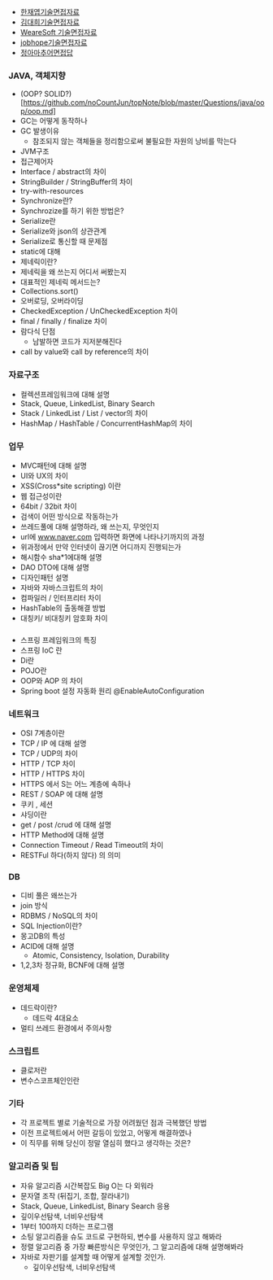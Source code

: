 * [한재엽기술면접자료](https://github.com/JaeYeopHan/Interview_Question_for_Beginner#%EB%A9%B4%EC%A0%91%EC%97%90%EC%84%9C-%EB%B0%9B%EC%95%98%EB%8D%98-%EC%A7%88%EB%AC%B8%EB%93%A4)
* [김대희기술면접자료](https://github.com/DaeHeeKim93/DaeHeeKim-Review)
* [WeareSoft 기술면접자료](https://github.com/WeareSoft/tech-interview)
* [jobhope기술면접자료](https://github.com/jobhope/TechnicalNote)
* [정아마추어면접답](https://jeong-pro.tistory.com/category/%EC%8B%A0%EC%9E%85%20%EA%B0%9C%EB%B0%9C%EC%9E%90%20%EB%A9%B4%EC%A0%91%20%EA%B8%B0%EC%B4%88)
 
### JAVA, 객체지향
* (OOP? SOLID?)[https://github.com/noCountJun/topNote/blob/master/Questions/java/oop/oop.md]
* GC는 어떻게 동작하나
* GC 발생이유
  * 참조되지 않는 객체들을 정리함으로써 불필요한 자원의 낭비를 막는다
* JVM구조
* 접근제어자
* Interface / abstract의 차이
* StringBuilder / StringBuffer의 차이
* try-with-resources
* Synchronize란?
* Synchrozize를 하기 위한 방법은?
* Serialize란
* Serialize와 json의 상관관계
* Serialize로 통신할 때 문제점
* static에 대해
* 제네릭이란?
* 제네릭을 왜 쓰는지 어디서 써봤는지 
* 대표적인 제네릭 메서드는? 
* Collections.sort()
* 오버로딩, 오버라이딩
* CheckedException / UnCheckedException 차이
* final / finally / finalize 차이
* 람다식 단점
  * 남발하면 코드가 지저분해진다
* call by value와 call by reference의 차이

### 자료구조
* 컬렉션프레임워크에 대해 설명
* Stack, Queue, LinkedList, Binary Search 
* Stack / LinkedList / List / vector의 차이
* HashMap / HashTable / ConcurrentHashMap의 차이

### 업무
* MVC패턴에 대해 설명
* UI와 UX의 차이
* XSS(Cross*site scripting) 이란
* 웹 접근성이란
* 64bit / 32bit 차이
* 검색이 어떤 방식으로 작동하는가
* 쓰레드풀에 대해 설명하라, 왜 쓰는지, 무엇인지
* url에 www.naver.com 입력하면 화면에 나타나기까지의 과정
* 위과정에서 만약 인터넷이 끊기면 어디까지 진행되는가
* 해시함수 sha*1에대해 설명
* DAO DTO에 대해 설명
* 디자인패턴 설명
* 자바와 자바스크립트의 차이
* 컴파일러 / 인터프리터 차이
* HashTable의 출동해결 방법
* 대칭키/ 비대칭키 암호화 차이

### 
* 스프링 프레임워크의 특징
* 스프링 IoC 란
* Di란
* POJO란
* OOP와 AOP 의 차이
* Spring boot 설정 자동화 원리
  @EnableAutoConfiguration


### 네트워크
* OSI 7계층이란
* TCP / IP 에 대해 설명
* TCP / UDP의 차이
* HTTP / TCP 차이
* HTTP / HTTPS 차이 
* HTTPS 에서 S는 어느 계층에 속하나
* REST / SOAP 에 대해 설명
* 쿠키 , 세션
* 샤딩이란
* get / post /crud 에 대해 설명
* HTTP Method에 대해 설명
* Connection Timeout / Read Timeout의 차이
* RESTFul 하다(하지 않다) 의 의미



### DB

* 디비 풀은 왜쓰는가
* join 방식
* RDBMS / NoSQL의 차이
* SQL Injection이란?
* 몽고DB의 특성
* ACID에 대해 설명
  * Atomic, Consistency, Isolation, Durability 
* 1,2,3차 정규화, BCNF에 대해 설명



### 운영체제

* 데드락이란?
  * 데드락 4대요소
* 멀티 쓰레드 환경에서 주의사항



### 스크립트

* 클로저란
* 변수스코프체인인란



### 기타

* 각 프로젝트 별로 기술적으로 가장 어려웠던 점과 극복했던 방법
* 이전 프로젝트에서 어떤 갈등이 있었고, 어떻게 해결하였나
* 이 직무를 위해 당신이 정말 열심히 했다고 생각하는 것은?

  
### 알고리즘 및 팁

* 자유 알고리즘 시간복잡도 Big O는 다 외워라
* 문자열 조작 (뒤집기, 조합, 잘라내기)
* Stack, Queue, LinkedList, Binary Search 응용
* 깊이우선탐색, 너비우선탐색
* 1부터 100까지 더하는 프로그램
* 소팅 알고리즘을 슈도 코드로 구현하되, 변수를 사용하지 않고 해봐라
* 정렬 알고리즘 중 가장 빠른방식은 무엇인가, 그 알고리즘에 대해 설명해봐라
* 자바로 자판기를 설계할 때 어떻게 설계할 것인가.
  * 깊이우선탐색, 너비우선탐색




